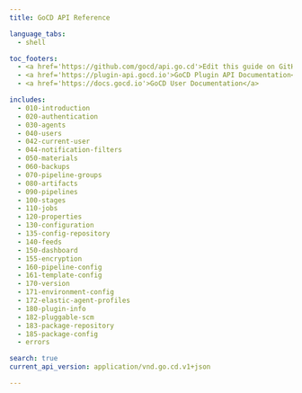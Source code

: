 ```yaml
---
title: GoCD API Reference

language_tabs:
  - shell

toc_footers:
  - <a href='https://github.com/gocd/api.go.cd'>Edit this guide on GitHub</a>
  - <a href='https://plugin-api.gocd.io'>GoCD Plugin API Documentation</a>
  - <a href='https://docs.gocd.io'>GoCD User Documentation</a>

includes:
  - 010-introduction
  - 020-authentication
  - 030-agents
  - 040-users
  - 042-current-user
  - 044-notification-filters
  - 050-materials
  - 060-backups
  - 070-pipeline-groups
  - 080-artifacts
  - 090-pipelines
  - 100-stages
  - 110-jobs
  - 120-properties
  - 130-configuration
  - 135-config-repository
  - 140-feeds
  - 150-dashboard
  - 155-encryption
  - 160-pipeline-config
  - 161-template-config
  - 170-version
  - 171-environment-config
  - 172-elastic-agent-profiles
  - 180-plugin-info
  - 182-pluggable-scm
  - 183-package-repository
  - 185-package-config
  - errors

search: true
current_api_version: application/vnd.go.cd.v1+json

---
```


